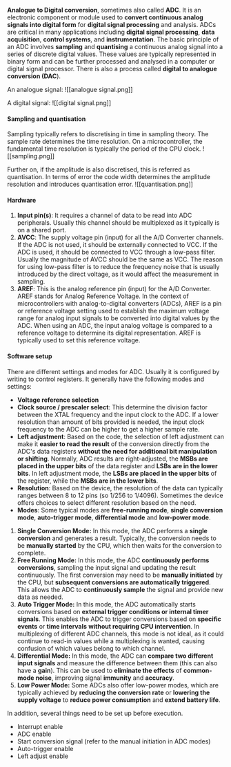 **Analogue to Digital conversion**, sometimes also called **ADC**. It is an electronic component or module used to **convert continuous analog signals into digital form** for **digital signal processing** and analysis. ADCs are critical in many applications including **digital signal processing**, **data acquisition**, **control systems**, and **instrumentation**.
The basic principle of an ADC involves **sampling** and **quantising** a continuous analog signal into a series of discrete digital values. These values are typically represented in binary form and can be further processed and analysed in a computer or digital signal processor.
There is also a process called **digital to analogue conversion (DAC**). 

An analogue signal:
![[analogue signal.png]]

A digital signal:
![[digital signal.png]]


#### Sampling and quantisation
Sampling typically refers to discretising in time in sampling theory. The sample rate determines the time resolution. 
On a microcontroller, the fundamental time resolution is typically the period of the CPU clock. 
![[sampling.png]]


Further on, if the amplitude is also discretised, this is referred as quantisation. 
In terms of error the code width determines the amplitude resolution and introduces quantisation error. 
![[quantisation.png]]


#### Hardware
1. **Input pin(s)**: It requires a channel of data to be read into ADC peripherals. Usually this channel should be multiplexed as it typically is on a shared port. 
2. **AVCC**: The supply voltage pin (input) for all the A/D Converter channels. If the ADC is not used, it should be externally connected to VCC. If the ADC is used, it should be connected to VCC through a low-pass filter. Usually the magnitude of AVCC should be the same as VCC. 
   The reason for using low-pass filter is to reduce the frequency noise that is usually introduced by the direct voltage, as it would affect the measurement in sampling.  
3. **AREF**: This is the analog reference pin (input) for the A/D Converter. AREF stands for Analog Reference Voltage. In the context of microcontrollers with analog-to-digital converters (ADCs), AREF is a pin or reference voltage setting used to establish the maximum voltage range for analog input signals to be converted into digital values by the ADC.
   When using an ADC, the input analog voltage is compared to a reference voltage to determine its digital representation. AREF is typically used to set this reference voltage.

#### Software setup
There are different settings and modes for ADC. Usually it is configured by writing to control registers. It generally have the following modes and settings: 

- **Voltage reference selection**
- **Clock source / prescaler select**:
  This determine the division factor between the XTAL frequency and the input clock to the ADC. If a lower resolution than amount of bits provided is needed, the input clock frequency to the ADC can be higher to get a higher sample rate.
- **Left adjustment**:
  Based on the code, the selection of left adjustment can make it **easier to read the result** of the conversion directly from the ADC's data registers **without the need for additional bit manipulation or shifting**. 
  Normally, ADC results are right-adjusted, the **MSBs are placed in the upper bits** of the data register and **LSBs are in the lower bits**. 
  In left adjustment mode, the **LSBs are placed in the upper bits** of the register, while the **MSBs are in the lower bits**. 
- **Resolution**: 
  Based on the device, the resolution of the data can typically ranges between 8 to 12 pins (so 1/256 to 1/4096). Sometimes the device offers choices to select different resolution based on the need. 
- **Modes**:
  Some typical modes are **free-running mode**, **single conversion mode**, **auto-trigger mode**, **differential mode** and **low-power mode**. 
1. **Single Conversion Mode:** 
   In this mode, the ADC performs a **single conversion** and generates a result. Typically, the conversion needs to be **manually started** by the CPU, which then waits for the conversion to complete.
2. **Free Running Mode:** 
   In this mode, the ADC **continuously performs conversions**, sampling the input signal and updating the result continuously. The first conversion may need to be **manually initiated** by the CPU, but **subsequent conversions are automatically triggered**. This allows the ADC to **continuously sample** the signal and provide new data as needed.
3. **Auto Trigger Mode:** 
   In this mode, the ADC automatically starts conversions based on **external trigger conditions or internal timer signals**. This enables the ADC to trigger conversions based on **specific events** or **time intervals** **without requiring CPU intervention**. In multiplexing of different ADC channels, this mode is not ideal, as it could continue to read-in values while a multiplexing is wanted, causing confusion of which values belong to which channel. 
4. **Differential Mode:** In this mode, the ADC can **compare two different input signals** and measure the difference between them (this can also have a **gain**). This can be used to **eliminate the effects** of **common-mode noise**, improving signal **immunity** and **accuracy**.
5. **Low Power Mode:** 
   Some ADCs also offer low-power modes, which are typically achieved by **reducing the conversion rate** or **lowering the supply voltage** to **reduce power consumption** and **extend battery life**.

In addition, several things need to be set up before execution. 
- Interrupt enable
- ADC enable
- Start conversion signal (refer to the manual initiation in ADC modes)
- Auto-trigger enable
- Left adjust enable

